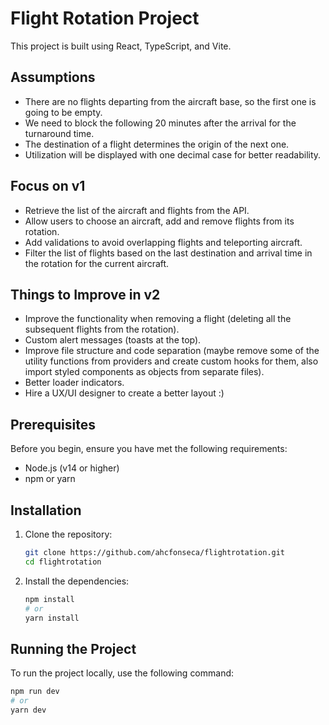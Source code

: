 # Flight Rotation Project

This project is built using React, TypeScript, and Vite.

## Assumptions

- There are no flights departing from the aircraft base, so the first one is going to be empty.
- We need to block the following 20 minutes after the arrival for the turnaround time.
- The destination of a flight determines the origin of the next one.
- Utilization will be displayed with one decimal case for better readability.

## Focus on v1

- Retrieve the list of the aircraft and flights from the API.
- Allow users to choose an aircraft, add and remove flights from its rotation.
- Add validations to avoid overlapping flights and teleporting aircraft.
- Filter the list of flights based on the last destination and arrival time in the rotation for the current aircraft.

## Things to Improve in v2

- Improve the functionality when removing a flight (deleting all the subsequent flights from the rotation).
- Custom alert messages (toasts at the top).
- Improve file structure and code separation (maybe remove some of the utility functions from providers and create custom hooks for them, also import styled components as objects from separate files).
- Better loader indicators.
- Hire a UX/UI designer to create a better layout :)

## Prerequisites

Before you begin, ensure you have met the following requirements:

- Node.js (v14 or higher)
- npm or yarn

## Installation

1. Clone the repository:

   ```sh
   git clone https://github.com/ahcfonseca/flightrotation.git
   cd flightrotation
   ```

2. Install the dependencies:
   ```sh
   npm install
   # or
   yarn install
   ```

## Running the Project

To run the project locally, use the following command:

```sh
npm run dev
# or
yarn dev
```

